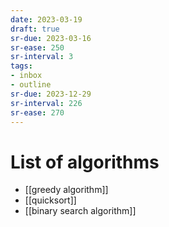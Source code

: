 ```yaml
---
date: 2023-03-19
draft: true
sr-due: 2023-03-16
sr-ease: 250
sr-interval: 3
tags:
- inbox
- outline
sr-due: 2023-12-29
sr-interval: 226
sr-ease: 270
---
```


# List of algorithms

- [[greedy algorithm]]
- [[quicksort]]
- [[binary search algorithm]]
